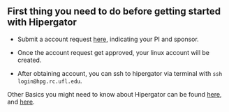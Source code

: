 ## First thing you need to do before getting started with Hipergator

* Submit a account request [here](https://www.rc.ufl.edu/get-started/hipergator/request-hipergator-account/), indicating your PI and sponsor. 

* Once the account request get approved, your linux account will be created.

* After obtaining account, you can ssh to hipergator via terminal with `ssh login@hpg.rc.ufl.edu`.

Other Basics you might need to know about Hipergator can be found [here](https://help.rc.ufl.edu/doc/Getting_Started), and [here](https://www.rc.ufl.edu/get-support/).
